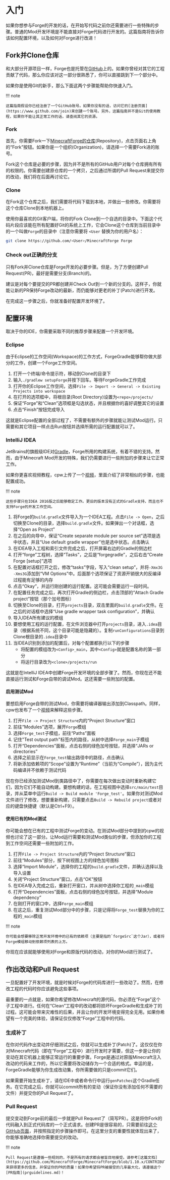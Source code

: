 入门
====

如果你想参与Forge的开发的话，在开始写代码之前你还需要进行一些特殊的步骤。普通的Mod开发环境是不能直接对Forge代码进行开发的。这篇指南将告诉你该如何配置环境，以及如何对Forge进行改进！

Fork并Clone仓库
---------------

和大部分开源项目一样，Forge也是托管在[GitHub](https://www.github.com)上的。如果你曾经对其它的工程贡献了代码，那么你应该对这一部分很熟悉了，你可以直接跳到下一个部分中。

如果你是使用Git的新手，那么下面这两个步骤能帮助你快速入门。

!!! note

	这篇指南假设你已经注册了一个GitHub账号。如果你没有的话，访问它的[注册页面](https://www.github.com/join)来创建一个账号。另外，这篇指南并不是Git的使用教程，如果你不能让其正常工作的话，请查阅其它的资源。

### Fork

首先，你需要Fork一下[MinecraftForge的仓库](https://www.github.com/MinecraftForge/MinecraftForge)(Repository)，点击页面右上角的“Fork”按钮。如果你是一个组织(Organization)，请选择一个需要Fork进的账号。

Fork这个仓库是必要的步骤，因为并不是所有的GitHub用户对每个仓库拥有所有的权限的。你需要创建原仓库的一个拷贝，之后通过所谓的Pull Request来提交你的改动，我们将在后面再讨论它。

### Clone

在Fork这个仓库之后，我们需要将代码下载到本地，并做出一些修改。你需要将这个仓库Clone到本地机器上。

使用你最喜欢的Git客户端，将你的Fork Clone到一个自选的目录中。下面这个代码片段应该能在所有配置好Git的系统上工作，它会Clone这个仓库到当前目录中的一个叫做`Forge`的目录中（注意你需要将 `<User` 替换为你的用户名）：

```bash
git clone https://github.com/<User>/MinecraftForge Forge
```

### Check out正确的分支

只有Fork并Clone仓库是Forge开发的必要步骤。但是，为了方便创建Pull Request(PR)，最好是需要分支(Branch)的。

建议是对每个要提交的PR都创建并Check Out到一个新的分支的。这样子，你就能让新的PR保持Forge改动的最新，而仍能够对更老的补丁(Patch)进行开发。

在完成这一步骤之后，你就准备好配置开发环境了。

配置环境
-------

取决于你的IDE，你需要采取不同的推荐步骤来配置一个开发环境。

### Eclipse

由于Eclipse的工作空间(Workspace)的工作方式，ForgeGradle能够帮你做大部分的工作，创建一个Forge工作空间。

1. 打开一个终端/命令提示符，移动到Clone的目录下
2. 输入`./gradlew setupForge`并按下回车。等待ForgeGradle工作完成
3. 打开你的Eclipse工作空间，选择`File -> Import -> General -> Existing Projects into workspace`
4. 在打开的选项框中，将根目录(Root Directory)设置为`<repo>/projects/`
5. 保证“Forge”和“Clean”选项框是勾选状态，并且根据你的喜好调整其它的设置
6. 点击“Finish”按钮完成导入

这就是Eclipse配置的全部过程了，不需要有额外的步骤就能让测试Mod运行。只需要和其它项目一样点击Run按钮并选择所需的运行配置就可以了。

### IntelliJ IDEA


JetBrains的旗舰级IDE对[Gradle](https://www.gradle.org)，Forge所用的构建系统，有着不错的支持。然而，由于Minecraft Mod开发的特殊，我们仍需要进行一些附加的步骤来让它正常工作。

如果你更喜欢视频教程，cpw上传了一个[视频](https://www.youtube.com/watch?v=yanCpy8p2ZE)，里面介绍了非常相似的步骤，也能配置成功。

!!! note

	这些步骤只在IDEA 2016版之后能够稳定工作。更旧的版本没有正式的Gradle支持，而且也不支持Forge的开发工作空间。

1. 将Forge的`build.gradle`文件导入为一个IDEA工程。点击`File -> Open`，之后切换至Clone的目录，选择`build.gradle`文件。如果弹出一个对话框，选择“Open as Project”
2. 在之后的向导中，保证“Create separate module per source set”选项是选中状态，并且“Use default gradle wrapper”也是选中状态。点击确认
3. 在IDEA导入工程和索引文件完成之后，打开屏幕右边的Gradle的侧边栏
4. 打开“forge”工程树，选择“Tasks”，之后是“forgegradle”，之后右击“Create Forge [setup]”选项
5. 在配置对话框打开之后，修改“tasks”字段，写入“clean setup”，并将`-Xmx3G -Xms3G`添加到“VM Options”中。后面那个选项保证了资源开销很大的反编译过程能有足够的内存
6. 点击“Okay”，并运行刚创建的运行配置。这可能会需要运行一段时间。
7. 在配置任务完成之后，再次打开Gradle的侧边栏，点击顶部的“Attach Gradle project”按钮（那个加号图标）
8. 切换至Clone的目录，打开`projects`目录，双击里面的`build.gradle`文件。在之后的对话框中选择“Use gradle wrapper task configuration”，并确认
9. 导入IDEA所有建议的模组
10. 要想使用工程的运行配置，在文件浏览器中打开`projects`目录，进入`.idea`目录（根据系统不同，这个目录可能是隐藏的）。复制`runConfigurations`目录到Clone根目录的`.idea`目录中
11. 当IDEA识别到添加的配置后，对每个配置都执行以下的步骤
	- 将配置的模组改为`<Config>_main`，其中`<Config>`就是配置名称的第一部分
	- 将运行目录改为`<clone>/projects/run`

这就是在IntelliJ IDEA中创建Forge开发环境的全部步骤了。然而，你现在还不能直接运行测试和Forge自带的调试Mod。这还需要一些附加的配置。

#### 启用测试Mod

要想启用Forge自带的测试Mod，你需要将编译器输出添加到Classpath。同样，cpw也发布了一个[视频](https://www.youtube.com/watch?v=pLWQk6ed56Q)来解释这些步骤。

1. 打开`File -> Project Structure`内的“Project Structure”窗口
2. 前往“Modules”选项，展开`Forge`模组
3. 选择`Forge_test`子模组，前往“Paths”面板
4. 记住"Test output path"标签内的路径，从树中选择`Forge_main`子模组
5. 打开“Dependencies”面板，点击右侧的绿色加号按钮，并选择“JARs or directories”
6. 选择之前显示在`Forge_test`输出路径中的路径，点击确认
7. 将新添加依赖项的“Scope”设置为“Runtime”（当前为“Compile”），因为主代码编译并不依赖于测试代码

现在你已经添加测试Mod到类路径中了，你需要在每次做出变动时重新构建它们，因为它们不能自动构建。要想构建的话，在工程视图中选择`src/main/test`目录，并从菜单中运行`Build -> Build module 'Forge_test'`。如果你对测试Mod文件进行了修改，想要重新构建，只需要点击`Build -> Rebuild project`或者对应的键盘快捷键（默认是Ctrl+F9）。

#### 使用已有的Mod测试

你可能会想在已有的工程中测试Forge的变动。在测试Mod部分中提到的cpw的视频也讨论了这一部分。让Mod运行需要和测试Mod类似的步骤，但添加你的工程到工作空间还需要一些附加的工作。

1. 打开`File -> Project Structure`内的“Project Structure”窗口
2. 前往“Modules”部分，按下树视图上方的绿色加号图标
3. 选择“Import Module”，选择你的工程的`build.gradle`文件，并确认选择以及导入设置
4. 关闭“Project Structure”窗口，点击“OK”按钮
5. 在IDEA导入完成之后，重新打开窗口，并从树中选择你工程的`_main`模组
6. 打开“Dependencies”面板，点击右侧的绿色加号按钮，并选择“Module dependency”
7. 在刚打开的窗口中，选择`Forge_main`模组
8. 在这之后，重复测试Mod部分中的步骤，只是记得将`Forge_test`替换为你的工程的`_main`模组

!!! note

	你可能会想要移除正常开发环境中的已有的依赖项（主要是指的`forgeSrc`这个Jar），或者将Forge模组移动到依赖项列表的上方。

你现在应该就能够使用对Forge和原版代码的改动，对你的Mod进行测试了。

作出改动和Pull Request
---------------------

一旦配置好了开发环境，就是时候对Forge的代码库进行一些改动了。然而，在修改工程的代码时你应该避免这些事项。

最重要的一点就是，如果你希望修改Minecraft的源代码，你必须在“Forge”这个子工程中进行。任何在“Clean”工程中的改动都将损坏ForgeGradle和生成补丁的过程。这可能会带来灾难性的后果，并且让你的开发环境变得完全无用。如果你希望有一个完美的体验，请保证仅仅修改“Forge”工程中的代码。

### 生成补丁

在你对代码作出变动并仔细测试之后，你就可以生成补丁(Patch)了。这仅仅在你对Minecraft代码（即在“Forge”工程中）进行开发时才需要，但这一步是让你的变动在其它机器上能够正常运行的重要步骤。Forge是通过对原版Minecraft注入改动的代码来工作的，所以它需要将改动储存为一个合适的格式。幸运的是，ForgeGradle能够为你生成改动集，你所需要做的只是commit它们。

如果需要开始生成补丁，请在IDE中或者命令行中运行`genPatches`这个Gradle任务。在它完成之后，你就可以commit所有的变动（保证你没有添加任何不需要的文件）并提交你的Pull Request了。

### Pull Request

提交变动到Forge前的最后一步就是Pull Request了（简写PR）。这是将你Fork的代码融入到正式代码库的一个正式请求。创建PR是很容易的，只需要前往[这个GitHub页面](https://github.com/MinecraftForge/MinecraftForge/compare)，并按照指定的步骤操作即可。在这里分支的重要性就体现出来了，你能够准确地选择你需要提交的改动。

!!! note

	Pull Request是遵循一些规则的，不是所有的请求都会被盲目地接受。请参考[这篇文档](https://github.com/MinecraftForge/MinecraftForge/blob/1.10.x/CONTRIBUTING.md)来获得更多的信息，并保证你的PR的质量！如果你希望将PR被接受的几率最大化，请遵循这个[PR指南](prguidelines.md)！